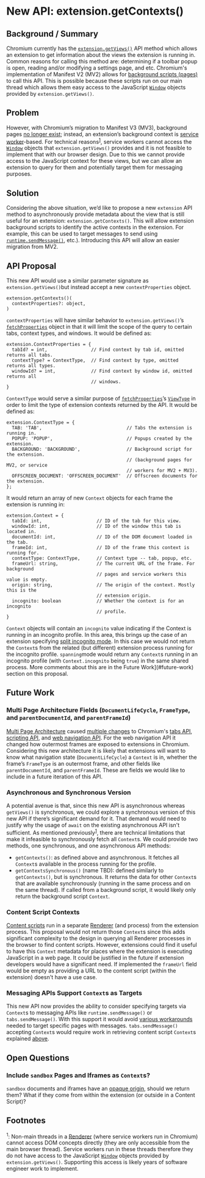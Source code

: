 # New API: extension.getContexts()

## Background / Summary

Chromium currently has the
[`extension.getViews()`](https://developer.chrome.com/docs/extensions/reference/extension/#method-getViews)
API method which allows an extension to get information about the views the
extension is running in. Common reasons for calling this method are: determining
if a toolbar popup is open, reading and/or modifying a settings page, and etc.
Chromium's implementation of Manifest V2 (MV2) allows for
[background scripts (pages)](https://developer.chrome.com/docs/extensions/mv2/background_pages/)
to call this API. This is possible because these scripts run on our main thread
which allows them easy access to the JavaScript
[`Window`](http://go/mdn/API/Window#instance_properties) objects provided by
`extension.getViews()`.

## Problem

However, with Chromium’s migration to Manifest V3 (MV3), background pages
[no longer exist](https://developer.chrome.com/docs/extensions/mv3/migrating_to_service_workers/);
instead, an extension’s background context is
[service worker](https://developer.chrome.com/docs/workbox/service-worker-overview/)-based.
For technical reasons<sup>[1](#footnotes)</sup>, service workers cannot access
the [`Window`](http://go/mdn/API/Window#instance_properties) objects that
`extension.getViews()` provides and it is not feasible to implement that with
our browser design. Due to this we cannot provide access to the JavaScript
context for these views, but we can allow an extension to query for them and
potentially target them for messaging purposes.

## Solution

Considering the above situation, we’d like to propose a new `extension` API
method to asynchronously provide metadata about the view that is still useful
for an extension: `extension.getContexts()`. This will allow extension background scripts to identify the active contexts in the extension.
For example, this can be used to target messages to send using
[`runtime.sendMessage()`](https://developer.chrome.com/docs/extensions/reference/runtime/#method-sendMessage),
etc.). Introducing this API will allow an easier migration from MV2.

## API Proposal

This new API would use a similar parameter signature as
`extension.getViews()`but instead accept a new `contextProperties` object.

```
extension.getContexts()(
  contextProperties?: object,
)
```

`contextProperties` will have similar behavior to `extension.getViews()`’s
[`fetchProperties`](https://developer.chrome.com/docs/extensions/reference/extension/#method-getViews)
object in that it will limit the scope of the query to certain tabs, context
types, and windows. It would be defined as:

```
extension.ContextProperties = {
  tabId? = int,                // Find context by tab id, omitted returns all tabs.
  contextType? = ContextType,  // Find context by type, omitted returns all types.
  windowId? = int,             // Find context by window id, omitted returns all
                               // windows.
}
```

`ContextType` would serve a similar purpose of
[`fetchProperties`](https://developer.chrome.com/docs/extensions/reference/extension/#method-getViews)’s
[`ViewType`](https://developer.chrome.com/docs/extensions/reference/extension/#type-ViewType)
in order to limit the type of extension contexts returned by the API. It would
be defined as:

```
extension.ContextType = {
  TAB: 'TAB',                               // Tabs the extension is running in.
  POPUP: 'POPUP',                           // Popups created by the extension.
  BACKGROUND: 'BACKGROUND',                 // Background script for the extension.
                                            // (background pages for MV2, or service
                                            // workers for MV2 + MV3).
  OFFSCREEN_DOCUMENT: 'OFFSCREEN_DOCUMENT'  // Offscreen documents for the extension.
};
```

It would return an array of new `Context` objects for each frame the extension
is running in:

```
extension.Context = {
  tabId: int,                    // ID of the tab for this view.
  windowId: int,                 // ID of the window this tab is located in.
  documentId: int,               // ID of the DOM document loaded in the tab.
  frameId: int,                  // ID of the frame this context is running for.
  contextType: ContextType,      // Context type -- tab, popup, etc.
  frameUrl: string,              // The current URL of the frame. For background
                                 // pages and service workers this value is empty.
  origin: string,                // The origin of the context. Mostly this is the
                                 // extension origin.
  incognito: boolean             // Whether the context is for an incognito
                                 // profile.
}
```

`Context` objects will contain an `incognito` value indicating if the Context is
running in an incognito profile. In this area, this brings up the case of an
extension specifying
[split incognito mode](https://developer.chrome.com/docs/extensions/mv3/manifest/incognito/#split).
In this case we would not return the `Context`s from the related (but different)
extension process running for the incognito profile. `spanning`mode would return
any `Context`s running in an incognito profile (with `Context.incognito` being
`true`) in the same shared process. More comments about this are in the Future
Work](#future-work) section on this proposal.

## Future Work

### Multi Page Architecture Fields (`DocumentLifeCycle`, `FrameType`, and `parentDocumentId`, and `parentFrameId`)

[Multi Page Architecture](https://docs.google.com//1NginQ8k0w3znuwTiJ5qjYmBKgZDekvEPC22q0I4swxQ#heading=h.w1qo2n6sr8wn)
caused
[multiple changes](https://developer.chrome.com/blog/extension-instantnav/) to
Chromium's
[tabs API](https://developer.chrome.com/docs/extensions/reference/tabs/),
[scripting API](https://developer.chrome.com/docs/extensions/reference/scripting/),
and
[web navigation API](https://developer.chrome.com/docs/extensions/reference/webNavigation/).
For the web navigation API it changed how outermost frames are exposed to
extensions in Chromium. Considering this new architecture it is likely that
extensions will want to know what navigation state (`DocumentLifeCycle`) a
`Context` is in, whether the frame’s `FrameType` is an outermost frame, and
other fields like `parentDocumentId`, and `parentFrameId`. These are fields we
would like to include in a future iteration of this API.

### Asynchronous and Synchronous Version

A potential avenue is that, since this new API is asynchronous whereas
`getViews()` is synchronous, we could explore a synchronous version of this new
API if there’s significant demand for it. That demand would need to justify why
the usage of `await` on the existing asynchronous API isn't sufficient. As
mentioned previously<sup>[1](#footnotes)</sup>, there are technical limitations
that make it infeasible to synchronously fetch all `Context`s. We could provide
two methods, one synchronous, and one asynchronous API methods:

*   `getContexts()`: as defined above and asynchronous. It fetches all
    `Context`s available in the process running for the profile.
*   `getContextsSynchronous()` (name TBD): defined similarly to `getContexts()`,
    but is synchronous. It returns the data for other `Context`s that are
    available synchronously (running in the same process and on the same
    thread). If called from a background script, it would likely only return the
    background script `Context`.

### Content Script Contexts

[Content scripts](https://developer.chrome.com/docs/extensions/mv3/content_scripts/)
run in a separate
[Renderer](https://developer.chrome.com/blog/inside-browser-part3/) (and
process) from the extension process. This proposal would not return those
`Context`s since this adds significant complexity to the design in querying all
Renderer processes in the browser to find content scripts. However, extensions
could find it useful to have this `Context` metadata for places where the
extension is executing JavaScript in a web page. It could be justified in the
future if extension developers would have a significant need. If implemented the
`frameUrl` field would be empty as providing a URL to the content script (within
the extension) doesn't have a use case.

### Messaging APIs Support `Context`s as Targets

This new API now provides the ability to consider specifying targets via
`Context`s to messaging APIs like `runtime.sendMessage()` or
`tabs.sendMessage()`. With this support it would avoid
[various workarounds](https://github.com/w3c/webextensions/pull/334#issuecomment-1343255899)
needed to target specific pages with messages. `tabs.sendMessage()` accepting
`Context`s would require work in retrieving content script `Context`s explained
[above](#content-script-contexts).

## Open Questions

### Include `sandbox` Pages and Iframes as `Context`s?

`sandbox` documents and iframes have an
[opaque origin](https://html.spec.whatwg.org/multipage/browsers.html#concept-origin-opaque),
should we return them? What if they come from within the extension (or outside
in a Content Script)?

## Footnotes

<sup>1</sup>: Non-main threads in a
[Renderer](https://developer.chrome.com/blog/inside-browser-part3/) (where
service workers run in Chromium) cannot access DOM concepts directly (they are
only accessible from the main browser thread). Service workers run in these
threads therefore they do not have access to the JavaScript
[`Window`](http://go/mdn/API/Window#instance_properties) objects provided by
`extension.getViews()`. Supporting this access is likely years of software
engineer work to implement.
